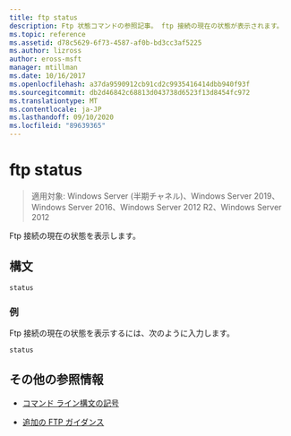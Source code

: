 ```yaml
---
title: ftp status
description: Ftp 状態コマンドの参照記事。 ftp 接続の現在の状態が表示されます。
ms.topic: reference
ms.assetid: d78c5629-6f73-4587-af0b-bd3cc3af5225
ms.author: lizross
author: eross-msft
manager: mtillman
ms.date: 10/16/2017
ms.openlocfilehash: a37da9590912cb91cd2c9935416414dbb940f93f
ms.sourcegitcommit: db2d46842c68813d043738d6523f13d8454fc972
ms.translationtype: MT
ms.contentlocale: ja-JP
ms.lasthandoff: 09/10/2020
ms.locfileid: "89639365"
---
```

# <a name="ftp-status"></a>ftp status

> 適用対象: Windows Server (半期チャネル)、Windows Server 2019、Windows Server 2016、Windows Server 2012 R2、Windows Server 2012

Ftp 接続の現在の状態を表示します。

## <a name="syntax"></a>構文

```
status
```

### <a name="examples"></a>例

Ftp 接続の現在の状態を表示するには、次のように入力します。

```
status
```

## <a name="additional-references"></a>その他の参照情報

- [コマンド ライン構文の記号](command-line-syntax-key.md)

- [追加の FTP ガイダンス](/previous-versions/orphan-topics/ws.10/cc756013(v=ws.10))
